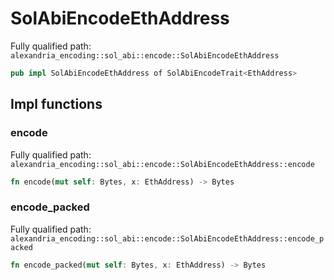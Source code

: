 # SolAbiEncodeEthAddress

Fully qualified path: `alexandria_encoding::sol_abi::encode::SolAbiEncodeEthAddress`

```rust
pub impl SolAbiEncodeEthAddress of SolAbiEncodeTrait<EthAddress>
```

## Impl functions

### encode

Fully qualified path: `alexandria_encoding::sol_abi::encode::SolAbiEncodeEthAddress::encode`

```rust
fn encode(mut self: Bytes, x: EthAddress) -> Bytes
```


### encode_packed

Fully qualified path: `alexandria_encoding::sol_abi::encode::SolAbiEncodeEthAddress::encode_packed`

```rust
fn encode_packed(mut self: Bytes, x: EthAddress) -> Bytes
```


